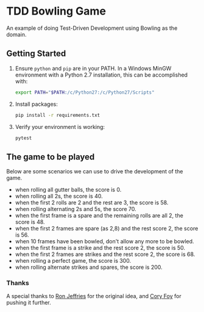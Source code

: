 # TDD Bowling Game
An example of doing Test-Driven Development using Bowling as the domain.

## Getting Started

1. Ensure `python` and `pip` are in your PATH.  In a Windows MinGW environment with a Python 2.7 installation, this can be accomplished with:

	```bash
	export PATH="$PATH:/c/Python27:/c/Python27/Scripts"
	```

1. Install packages:

	```bash
	pip install -r requirements.txt
	```

1. Verify your environment is working:

	```bash
	pytest
	```

## The game to be played
Below are some scenarios we can use to drive the development of the game.

* when rolling all gutter balls, the score is 0.
* when rolling all 2s, the score is 40.
* when the first 2 rolls are 2 and the rest are 3, the score is 58.
* when rolling alternating 2s and 5s, the score 70.
* when the first frame is a spare and the remaining rolls are all 2, the score is 48.
* when the first 2 frames are spare (as 2,8) and the rest score 2, the score is 56.
* when 10 frames have been bowled, don't allow any more to be bowled.
* when the first frame is a strike and the rest score 2, the score is 50.
* when the first 2 frames are strikes and the rest score 2, the score is 68.
* when rolling a perfect game, the score is 300.
* when rolling alternate strikes and spares, the score is 200.

### Thanks
A special thanks to [Ron Jeffries](http://xprogramming.com/articles/miningbowling/) 
for the original idea, and [Cory Foy](http://blog.coryfoy.com/2006/08/tdd-bowling-game-part-1/) 
for pushing it further.
